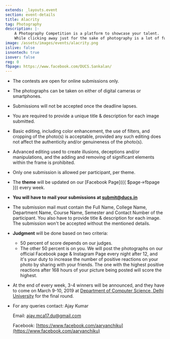 ```yaml
---
extends: _layouts.event
section: event-details
title: Alacrity
tag: Photography
description: |-
    A Photography Competition is a platform to showcase your talent. 
    While clicking away just for the sake of photography is a lot of fun, sometimes a competition can help you raise the bar as a photographer.
image: /assets/images/events/alacrity.png
islive: false
isnontech: true
isover: false
reg: 0
fbpage: https://www.facebook.com/DUCS.Sankalan/
---
```


- The contests are open for online submissions only.
- The photographs can be taken on either of digital cameras or smartphones.
- Submissions will not be accepted once the deadline lapses.
- You are required to provide a unique title & description for each image submitted.
- Basic editing, including color enhancement, the use of filters, and cropping of the photo(s) is acceptable, provided any such editing does not affect the authenticity and/or genuineness of the photo(s).
- Advanced editing used to create illusions, deceptions and/or manipulations, and the adding and removing of significant elements within the frame is prohibited.
- Only one submission is allowed per participant, per theme.
- The **theme** will be updated on our [Facebook Page]({{ $page->fbpage }}) every week.
- **You will have to mail your submissions at [submit@ducs.in](mailto:submit@ducs.in)**
- The submission mail must contain the Full Name, College Name, Department Name, Course Name, Semester and Contact Number of the participant. You also have to provide title & description for each image. The submission won't be accepted without the mentioned details.
- **Judgment** will be done based on two criteria:
    - 50 percent of score depends on our judges.
    - The other 50 percent is on you. We will post the photographs on our official Facebook page & Instagram Page every night after 12, and it's your duty to increase the number of positive reactions on your photo by sharing with your friends. The one with the highest positive reactions after <attr title="7 days">168 hours</attr> of your picture being posted will score the highest.
- At the end of every week, 3-4 winners will be announced, and they have to come on March 9-10, 2019 at [Department of Computer Science, Delhi University](/contact) for the final round.

- For any queries contact: Ajay Kumar

  Email: [ajay.mca17.du@gmail.com](mailto:ajay.mca17.du@gmail.com)

  Facebook: [https://www.facebook.com/aaryanchiku](https://www.facebook.com/aaryanchiku)